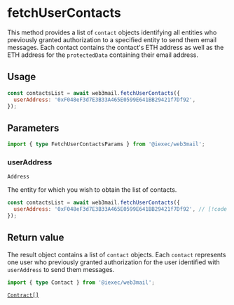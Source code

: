 # fetchUserContacts

This method provides a list of `contact` objects identifying all entities who
previously granted authorization to a specified entity to send them email
messages. Each contact contains the contact's ETH address as well as the ETH
address for the `protectedData` containing their email address.

## Usage

```js
const contactsList = await web3mail.fetchUserContacts({
  userAddress: '0xF048eF3d7E3B33A465E0599E641BB29421f7Df92',
});
```

## Parameters

```ts
import { type FetchUserContactsParams } from '@iexec/web3mail';
```

### userAddress

`Address`

The entity for which you wish to obtain the list of contacts.

```js
const contactsList = await web3mail.fetchUserContacts({
  userAddress: '0xF048eF3d7E3B33A465E0599E641BB29421f7Df92', // [!code focus]
});
```

## Return value

The result object contains a list of `contact` objects. Each `contact`
represents one user who previously granted authorization for the user identified
with `userAddress` to send them messages.

```ts
import { type Contact } from '@iexec/web3mail';
```

[`Contract[]`](../types.md#contact)
